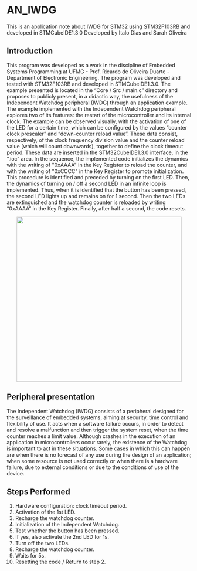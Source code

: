 # AN_IWDG

This is an application note about IWDG for STM32 using STM32F103RB and developed in STMCubeIDE1.3.0
Developed by Italo Dias and Sarah Oliveira

## Introduction

This program was developed as a work in the discipline of Embedded Systems Programming at UFMG - Prof. Ricardo de Oliveira Duarte - Department of Electronic Engineering. The program was developed and tested with STM32F103RB and developed in STMCubeIDE1.3.0. 
The example presented is located in the “Core / Src / main.c” directory and proposes to publicly present, in a didactic way, the usefulness of the Independent Watchdog peripheral (IWDG) through an application example. 
The example implemented with the Independent Watchdog peripheral explores two of its features: the restart of the microcontroller and its internal clock. The example can be observed visually, with the activation of one of the LED for a certain time, which can be configured by the values ​​“counter clock prescaler” and “down-counter reload value”. These data consist, respectively, of the clock frequency division value and the counter reload value (which will count downwards), together to define the clock timeout period. These data are inserted in the STM32CubeIDE1.3.0 interface, in the “.ioc” area.
In the sequence, the implemented code initializes the dynamics with the writing of "0xAAAA" in the Key Register to reload the counter, and with the writing of "0xCCCC" in the Key Register to promote initialization. This procedure is identified and preceded by turning on the first LED.
Then, the dynamics of turning on / off a second LED in an infinite loop is implemented. Thus, when it is identified that the button has been pressed, the second LED lights up and remains on for 1 second. Then the two LEDs are extinguished and the watchdog counter is reloaded by writing “0xAAAA” in the Key Register. Finally, after half a second, the code resets.

<div align="center"><img src="https://user-images.githubusercontent.com/38631264/110269719-0e39d500-7fa3-11eb-96c4-645d102a3dfe.gif" width="450"></div>

## Peripheral presentation

The Independent Watchdog (IWDG) consists of a peripheral designed for the surveillance of embedded systems, aiming at security, time control and flexibility of use. It acts when a software failure occurs, in order to detect and resolve a malfunction and then trigger the system reset, when the time counter reaches a limit value.
Although crashes in the execution of an application in microcontrollers occur rarely, the existence of the Watchdog is important to act in these situations. Some cases in which this can happen are when there is no forecast of any use during the design of an application; when some resource is not used correctly or when there is a hardware failure, due to external conditions or due to the conditions of use of the device.

## Steps Performed

1. Hardware configuration: clock timeout period.
2. Activation of the 1st LED.
3. Recharge the watchdog counter.
4. Initialization of the Independent Watchdog.
5. Test whether the button has been pressed.
6. If yes, also activate the 2nd LED for 1s.
7. Turn off the two LEDs.
8. Recharge the watchdog counter.
9. Waits for 5s.
10. Resetting the code / Return to step 2.
